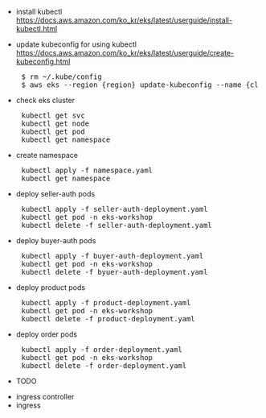 - install kubectl
https://docs.aws.amazon.com/ko_kr/eks/latest/userguide/install-kubectl.html

- update kubeconfig for using kubectl
https://docs.aws.amazon.com/ko_kr/eks/latest/userguide/create-kubeconfig.html
<pre>
    $ rm ~/.kube/config 
    $ aws eks --region {region} update-kubeconfig --name {cluster-name}
</pre>

- check eks cluster
<pre>
    kubectl get svc
    kubectl get node
    kubectl get pod
    kubectl get namespace
</pre>

- create namespace
<pre>
    kubectl apply -f namespace.yaml
    kubectl get namespace
</pre>

- deploy seller-auth pods
<pre>
    kubectl apply -f seller-auth-deployment.yaml
    kubectl get pod -n eks-workshop
    kubectl delete -f seller-auth-deployment.yaml
</pre>

- deploy buyer-auth pods
<pre>
    kubectl apply -f buyer-auth-deployment.yaml
    kubectl get pod -n eks-workshop
    kubectl delete -f byuer-auth-deployment.yaml
</pre>

- deploy product pods
<pre>
    kubectl apply -f product-deployment.yaml
    kubectl get pod -n eks-workshop
    kubectl delete -f product-deployment.yaml
</pre>

- deploy order pods
<pre>
    kubectl apply -f order-deployment.yaml
    kubectl get pod -n eks-workshop
    kubectl delete -f order-deployment.yaml
</pre>


* TODO
- ingress controller
- ingress